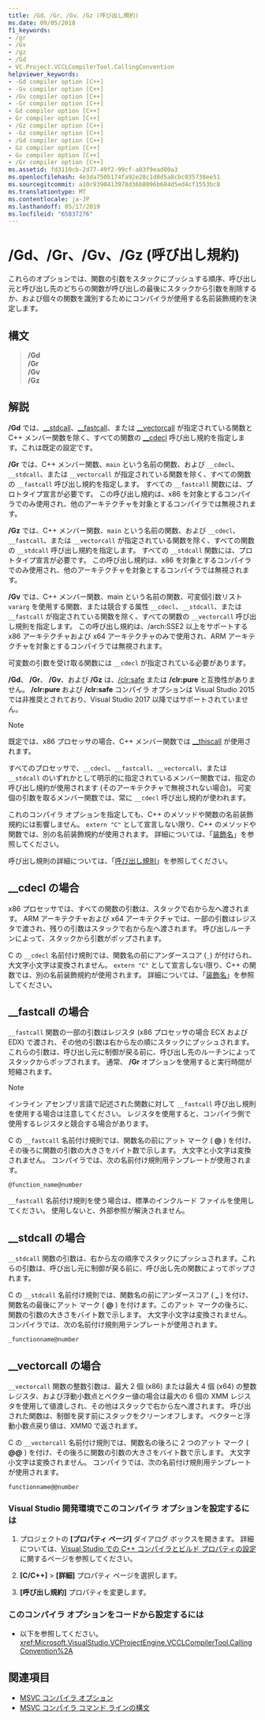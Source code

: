 ```yaml
---
title: /Gd、/Gr、/Gv、/Gz (呼び出し規約)
ms.date: 09/05/2018
f1_keywords:
- /gr
- /Gv
- /gz
- /Gd
- VC.Project.VCCLCompilerTool.CallingConvention
helpviewer_keywords:
- -Gd compiler option [C++]
- -Gv compiler option [C++]
- /Gv compiler option [C++]
- -Gr compiler option [C++]
- Gd compiler option [C++]
- Gr compiler option [C++]
- /Gz compiler option [C++]
- -Gz compiler option [C++]
- /Gd compiler option [C++]
- Gz compiler option [C++]
- Gv compiler option [C++]
- /Gr compiler option [C++]
ms.assetid: fd3110cb-2d77-49f2-99cf-a03f9ead00a3
ms.openlocfilehash: 4e3da750b174fa92e28c1d0d5a8cbc035738ee51
ms.sourcegitcommit: a10c9390413978d36b8096b684d5ed4cf1553bc8
ms.translationtype: MT
ms.contentlocale: ja-JP
ms.lasthandoff: 05/17/2019
ms.locfileid: "65837276"
---
```

# <a name="gd-gr-gv-gz-calling-convention"></a>/Gd、/Gr、/Gv、/Gz (呼び出し規約)

これらのオプションでは、関数の引数をスタックにプッシュする順序、呼び出し元と呼び出し先のどちらの関数が呼び出しの最後にスタックから引数を削除するか、および個々の関数を識別するためにコンパイラが使用する名前装飾規約を決定します。

## <a name="syntax"></a>構文

> **/Gd**<br/>
> **/Gr**<br/>
> **/Gv**<br/>
> **/Gz**<br/>

## <a name="remarks"></a>解説

**/Gd** では、[__stdcall](../../cpp/stdcall.md)、[__fastcall](../../cpp/fastcall.md)、または [__vectorcall](../../cpp/vectorcall.md) が指定されている関数と C++ メンバー関数を除く、すべての関数の [__cdecl](../../cpp/cdecl.md) 呼び出し規約を指定します。これは既定の設定です。

**/Gr** では、C++ メンバー関数、`main` という名前の関数、および `__cdecl`、`__stdcall`、または `__vectorcall` が指定されている関数を除く、すべての関数の `__fastcall` 呼び出し規約を指定します。 すべての `__fastcall` 関数には、プロトタイプ宣言が必要です。 この呼び出し規約は、x86 を対象とするコンパイラでのみ使用され、他のアーキテクチャを対象とするコンパイラでは無視されます。

**/Gz** では、C++ メンバー関数、`main` という名前の関数、および `__cdecl`、`__fastcall`、または `__vectorcall` が指定されている関数を除く、すべての関数の `__stdcall` 呼び出し規約を指定します。 すべての `__stdcall` 関数には、プロトタイプ宣言が必要です。 この呼び出し規約は、x86 を対象とするコンパイラでのみ使用され、他のアーキテクチャを対象とするコンパイラでは無視されます。

**/Gv** では、C++ メンバー関数、main という名前の関数、可変個引数リスト `vararg` を使用する関数、または競合する属性 `__cdecl`、`__stdcall`、または `__fastcall` が指定されている関数を除く、すべての関数の `__vectorcall` 呼び出し規則を指定します。 この呼び出し規約は、/arch:SSE2 以上をサポートする x86 アーキテクチャおよび x64 アーキテクチャのみで使用され、ARM アーキテクチャを対象とするコンパイラでは無視されます。

可変数の引数を受け取る関数には `__cdecl` が指定されている必要があります。

**/Gd**、 **/Gr**、 **/Gv**、および **/Gz** は、[/clr:safe](clr-common-language-runtime-compilation.md) または **/clr:pure** と互換性がありません。 **/clr:pure** および **/clr:safe** コンパイラ オプションは Visual Studio 2015 では非推奨とされており、Visual Studio 2017 以降ではサポートされていません。

> [!NOTE]
> 既定では、x86 プロセッサの場合、C++ メンバー関数では [__thiscall](../../cpp/thiscall.md) が使用されます。

すべてのプロセッサで、`__cdecl`、`__fastcall`、`__vectorcall`、または `__stdcall` のいずれかとして明示的に指定されているメンバー関数では、指定の呼び出し規約が使用されます (そのアーキテクチャで無視されない場合)。 可変個の引数を取るメンバー関数では、常に `__cdecl` 呼び出し規約が使われます。

これのコンパイラ オプションを指定しても、C++ のメソッドや関数の名前装飾規約には影響しません。 `extern "C"` として宣言しない限り、C++ のメソッドや関数では、別の名前装飾規約が使用されます。 詳細については、「[装飾名](decorated-names.md)」を参照してください。

呼び出し規則の詳細については、「[呼び出し規則](../../cpp/calling-conventions.md)」を参照してください。

## <a name="cdecl-specifics"></a>__cdecl の場合

x86 プロセッサでは、すべての関数の引数は、スタックで右から左へ渡されます。 ARM アーキテクチャおよび x64 アーキテクチャでは、一部の引数はレジスタで渡され、残りの引数はスタックで右から左へ渡されます。 呼び出しルーチンによって、スタックから引数がポップされます。

C の `__cdecl` 名前付け規則では、関数名の前にアンダースコア (`_`) が付けられ、大文字小文字は変換されません。 `extern "C"` として宣言しない限り、C++ の関数では、別の名前装飾規約が使用されます。 詳細については、「[装飾名](decorated-names.md)」を参照してください。

## <a name="fastcall-specifics"></a>__fastcall の場合

`__fastcall` 関数の一部の引数はレジスタ (x86 プロセッサの場合 ECX および EDX) で渡され、その他の引数は右から左の順にスタックにプッシュされます。 これらの引数は、呼び出し元に制御が戻る前に、呼び出し先のルーチンによってスタックからポップされます。 通常、 **/Gr** オプションを使用すると実行時間が短縮されます。

> [!NOTE]
> インライン アセンブリ言語で記述された関数に対して `__fastcall` 呼び出し規則を使用する場合は注意してください。 レジスタを使用すると、コンパイラ側で使用するレジスタと競合する場合があります。

C の `__fastcall` 名前付け規則では、関数名の前にアット マーク ( **\@** ) を付け、その後ろに関数の引数の大きさをバイト数で示します。 大文字と小文字は変換されません。 コンパイラでは、次の名前付け規則用テンプレートが使用されます。

`@function_name@number`

`__fastcall` 名前付け規則を使う場合は、標準のインクルード ファイルを使用してください。 使用しないと、外部参照が解決されません。

## <a name="stdcall-specifics"></a>__stdcall の場合

`__stdcall` 関数の引数は、右から左の順序でスタックにプッシュされます。これらの引数は、呼び出し元に制御が戻る前に、呼び出し先の関数によってポップされます。

C の `__stdcall` 名前付け規則では、関数名の前にアンダースコア ( **\_** ) を付け、関数名の最後にアット マーク ( **\@** ) を付けます。このアット マークの後ろに、関数の引数の大きさをバイト数で示します。 大文字小文字は変換されません。 コンパイラでは、次の名前付け規則用テンプレートが使用されます。

`_functionname@number`

## <a name="vectorcall-specifics"></a>__vectorcall の場合

`__vectorcall` 関数の整数引数は、最大 2 個 (x86) または最大 4 個 (x64) の整数レジスタ、および浮動小数点とベクター値の場合は最大の 6 個の XMM レジスタを使用して値渡しされ、その他はスタックで右から左へ渡されます。 呼び出された関数は、制御を戻す前にスタックをクリーンオフします。 ベクターと浮動小数点戻り値は、XMM0 で返されます。

C の `__vectorcall` 名前付け規則では、関数名の後ろに 2 つのアット マーク ( **\@\@** ) を付け、その後ろに関数の引数の大きさをバイト数で示します。 大文字小文字は変換されません。 コンパイラでは、次の名前付け規則用テンプレートが使用されます。

`functionname@@number`

### <a name="to-set-this-compiler-option-in-the-visual-studio-development-environment"></a>Visual Studio 開発環境でこのコンパイラ オプションを設定するには

1. プロジェクトの **[プロパティ ページ]** ダイアログ ボックスを開きます。 詳細については、[Visual Studio での C++ コンパイラとビルド プロパティの設定](../working-with-project-properties.md)に関するページを参照してください。

1. **[C/C++]**  >  **[詳細]** プロパティ ページを選択します。

1. **[呼び出し規約]** プロパティを変更します。

### <a name="to-set-this-compiler-option-programmatically"></a>このコンパイラ オプションをコードから設定するには

- 以下を参照してください。<xref:Microsoft.VisualStudio.VCProjectEngine.VCCLCompilerTool.CallingConvention%2A>

## <a name="see-also"></a>関連項目

- [MSVC コンパイラ オプション](compiler-options.md)
- [MSVC コンパイラ コマンド ラインの構文](compiler-command-line-syntax.md)
